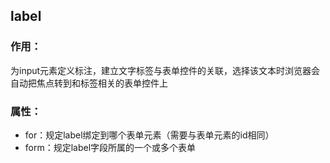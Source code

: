 ## label

### 作用：

为input元素定义标注，建立文字标签与表单控件的关联，选择该文本时浏览器会自动把焦点转到和标签相关的表单控件上

### 属性：

* for：规定label绑定到哪个表单元素（需要与表单元素的id相同）
* form：规定label字段所属的一个或多个表单



